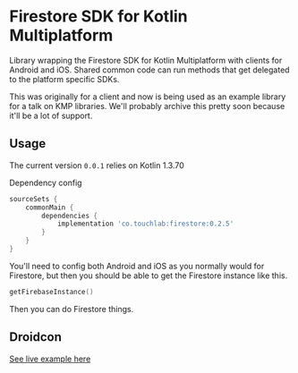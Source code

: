 # Firestore SDK for Kotlin Multiplatform

Library wrapping the Firestore SDK for Kotlin Multiplatform with clients for Android and iOS. Shared common code can
run methods that get delegated to the platform specific SDKs.

This was originally for a client and now is being used as an example library for a talk on KMP libraries. We'll probably
archive this pretty soon because it'll be a lot of support.

## Usage

The current version `0.0.1` relies on Kotlin 1.3.70

Dependency config
```groovy
sourceSets {
    commonMain {
        dependencies {
            implementation 'co.touchlab:firestore:0.2.5'
        }
    }
}
```

You'll need to config both Android and iOS as you normally would for Firestore, but then you should be able to get the
Firestore instance like this.

```kotlin
getFirebaseInstance()
```

Then you can do Firestore things.

## Droidcon

[See live example here](https://github.com/touchlab/DroidconKotlin/blob/master/sessionize/lib/src/commonMain/kotlin/co/touchlab/sessionize/SponsorModel.kt#L25)